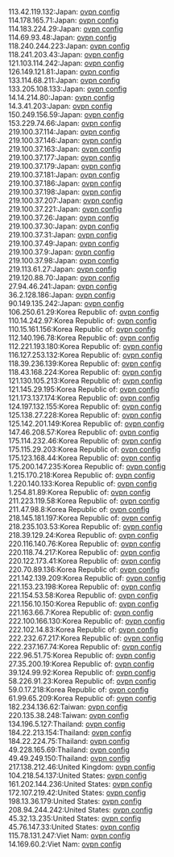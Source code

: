 113.42.119.132:Japan: [ovpn config](vpn/113_42_119_132.ovpn)  
114.178.165.71:Japan: [ovpn config](vpn/114_178_165_71.ovpn)  
114.183.224.29:Japan: [ovpn config](vpn/114_183_224_29.ovpn)  
114.69.93.48:Japan: [ovpn config](vpn/114_69_93_48.ovpn)  
118.240.244.223:Japan: [ovpn config](vpn/118_240_244_223.ovpn)  
118.241.203.43:Japan: [ovpn config](vpn/118_241_203_43.ovpn)  
121.103.114.242:Japan: [ovpn config](vpn/121_103_114_242.ovpn)  
126.149.121.81:Japan: [ovpn config](vpn/126_149_121_81.ovpn)  
133.114.68.211:Japan: [ovpn config](vpn/133_114_68_211.ovpn)  
133.205.108.133:Japan: [ovpn config](vpn/133_205_108_133.ovpn)  
14.14.214.80:Japan: [ovpn config](vpn/14_14_214_80.ovpn)  
14.3.41.203:Japan: [ovpn config](vpn/14_3_41_203.ovpn)  
150.249.156.59:Japan: [ovpn config](vpn/150_249_156_59.ovpn)  
153.229.74.66:Japan: [ovpn config](vpn/153_229_74_66.ovpn)  
219.100.37.114:Japan: [ovpn config](vpn/219_100_37_114.ovpn)  
219.100.37.146:Japan: [ovpn config](vpn/219_100_37_146.ovpn)  
219.100.37.163:Japan: [ovpn config](vpn/219_100_37_163.ovpn)  
219.100.37.177:Japan: [ovpn config](vpn/219_100_37_177.ovpn)  
219.100.37.179:Japan: [ovpn config](vpn/219_100_37_179.ovpn)  
219.100.37.181:Japan: [ovpn config](vpn/219_100_37_181.ovpn)  
219.100.37.186:Japan: [ovpn config](vpn/219_100_37_186.ovpn)  
219.100.37.198:Japan: [ovpn config](vpn/219_100_37_198.ovpn)  
219.100.37.207:Japan: [ovpn config](vpn/219_100_37_207.ovpn)  
219.100.37.221:Japan: [ovpn config](vpn/219_100_37_221.ovpn)  
219.100.37.26:Japan: [ovpn config](vpn/219_100_37_26.ovpn)  
219.100.37.30:Japan: [ovpn config](vpn/219_100_37_30.ovpn)  
219.100.37.31:Japan: [ovpn config](vpn/219_100_37_31.ovpn)  
219.100.37.49:Japan: [ovpn config](vpn/219_100_37_49.ovpn)  
219.100.37.9:Japan: [ovpn config](vpn/219_100_37_9.ovpn)  
219.100.37.98:Japan: [ovpn config](vpn/219_100_37_98.ovpn)  
219.113.61.27:Japan: [ovpn config](vpn/219_113_61_27.ovpn)  
219.120.88.70:Japan: [ovpn config](vpn/219_120_88_70.ovpn)  
27.94.46.241:Japan: [ovpn config](vpn/27_94_46_241.ovpn)  
36.2.128.186:Japan: [ovpn config](vpn/36_2_128_186.ovpn)  
90.149.135.242:Japan: [ovpn config](vpn/90_149_135_242.ovpn)  
106.250.61.29:Korea Republic of: [ovpn config](vpn/106_250_61_29.ovpn)  
110.14.242.97:Korea Republic of: [ovpn config](vpn/110_14_242_97.ovpn)  
110.15.161.156:Korea Republic of: [ovpn config](vpn/110_15_161_156.ovpn)  
112.140.196.78:Korea Republic of: [ovpn config](vpn/112_140_196_78.ovpn)  
112.221.193.180:Korea Republic of: [ovpn config](vpn/112_221_193_180.ovpn)  
116.127.253.132:Korea Republic of: [ovpn config](vpn/116_127_253_132.ovpn)  
118.39.236.139:Korea Republic of: [ovpn config](vpn/118_39_236_139.ovpn)  
118.43.168.224:Korea Republic of: [ovpn config](vpn/118_43_168_224.ovpn)  
121.130.105.213:Korea Republic of: [ovpn config](vpn/121_130_105_213.ovpn)  
121.145.29.195:Korea Republic of: [ovpn config](vpn/121_145_29_195.ovpn)  
121.173.137.174:Korea Republic of: [ovpn config](vpn/121_173_137_174.ovpn)  
124.197.132.155:Korea Republic of: [ovpn config](vpn/124_197_132_155.ovpn)  
125.138.27.228:Korea Republic of: [ovpn config](vpn/125_138_27_228.ovpn)  
125.142.201.149:Korea Republic of: [ovpn config](vpn/125_142_201_149.ovpn)  
147.46.208.57:Korea Republic of: [ovpn config](vpn/147_46_208_57.ovpn)  
175.114.232.46:Korea Republic of: [ovpn config](vpn/175_114_232_46.ovpn)  
175.115.29.203:Korea Republic of: [ovpn config](vpn/175_115_29_203.ovpn)  
175.123.168.44:Korea Republic of: [ovpn config](vpn/175_123_168_44.ovpn)  
175.200.147.235:Korea Republic of: [ovpn config](vpn/175_200_147_235.ovpn)  
1.215.170.218:Korea Republic of: [ovpn config](vpn/1_215_170_218.ovpn)  
1.220.140.133:Korea Republic of: [ovpn config](vpn/1_220_140_133.ovpn)  
1.254.81.89:Korea Republic of: [ovpn config](vpn/1_254_81_89.ovpn)  
211.223.119.58:Korea Republic of: [ovpn config](vpn/211_223_119_58.ovpn)  
211.47.98.8:Korea Republic of: [ovpn config](vpn/211_47_98_8.ovpn)  
218.145.181.197:Korea Republic of: [ovpn config](vpn/218_145_181_197.ovpn)  
218.235.103.53:Korea Republic of: [ovpn config](vpn/218_235_103_53.ovpn)  
218.39.129.24:Korea Republic of: [ovpn config](vpn/218_39_129_24.ovpn)  
220.116.140.76:Korea Republic of: [ovpn config](vpn/220_116_140_76.ovpn)  
220.118.74.217:Korea Republic of: [ovpn config](vpn/220_118_74_217.ovpn)  
220.122.173.41:Korea Republic of: [ovpn config](vpn/220_122_173_41.ovpn)  
220.70.89.136:Korea Republic of: [ovpn config](vpn/220_70_89_136.ovpn)  
221.142.139.209:Korea Republic of: [ovpn config](vpn/221_142_139_209.ovpn)  
221.153.23.198:Korea Republic of: [ovpn config](vpn/221_153_23_198.ovpn)  
221.154.53.58:Korea Republic of: [ovpn config](vpn/221_154_53_58.ovpn)  
221.156.10.150:Korea Republic of: [ovpn config](vpn/221_156_10_150.ovpn)  
221.163.66.7:Korea Republic of: [ovpn config](vpn/221_163_66_7.ovpn)  
222.100.166.130:Korea Republic of: [ovpn config](vpn/222_100_166_130.ovpn)  
222.102.14.83:Korea Republic of: [ovpn config](vpn/222_102_14_83.ovpn)  
222.232.67.217:Korea Republic of: [ovpn config](vpn/222_232_67_217.ovpn)  
222.237.167.74:Korea Republic of: [ovpn config](vpn/222_237_167_74.ovpn)  
222.96.51.75:Korea Republic of: [ovpn config](vpn/222_96_51_75.ovpn)  
27.35.200.19:Korea Republic of: [ovpn config](vpn/27_35_200_19.ovpn)  
39.124.99.92:Korea Republic of: [ovpn config](vpn/39_124_99_92.ovpn)  
58.226.91.23:Korea Republic of: [ovpn config](vpn/58_226_91_23.ovpn)  
59.0.17.218:Korea Republic of: [ovpn config](vpn/59_0_17_218.ovpn)  
61.99.65.209:Korea Republic of: [ovpn config](vpn/61_99_65_209.ovpn)  
182.234.136.62:Taiwan: [ovpn config](vpn/182_234_136_62.ovpn)  
220.135.38.248:Taiwan: [ovpn config](vpn/220_135_38_248.ovpn)  
134.196.5.127:Thailand: [ovpn config](vpn/134_196_5_127.ovpn)  
184.22.213.154:Thailand: [ovpn config](vpn/184_22_213_154.ovpn)  
184.22.224.75:Thailand: [ovpn config](vpn/184_22_224_75.ovpn)  
49.228.165.69:Thailand: [ovpn config](vpn/49_228_165_69.ovpn)  
49.49.249.150:Thailand: [ovpn config](vpn/49_49_249_150.ovpn)  
217.138.212.46:United Kingdom: [ovpn config](vpn/217_138_212_46.ovpn)  
104.218.54.137:United States: [ovpn config](vpn/104_218_54_137.ovpn)  
161.202.144.236:United States: [ovpn config](vpn/161_202_144_236.ovpn)  
172.107.219.42:United States: [ovpn config](vpn/172_107_219_42.ovpn)  
198.13.36.179:United States: [ovpn config](vpn/198_13_36_179.ovpn)  
208.94.244.242:United States: [ovpn config](vpn/208_94_244_242.ovpn)  
45.32.13.235:United States: [ovpn config](vpn/45_32_13_235.ovpn)  
45.76.147.33:United States: [ovpn config](vpn/45_76_147_33.ovpn)  
115.78.131.247:Viet Nam: [ovpn config](vpn/115_78_131_247.ovpn)  
14.169.60.2:Viet Nam: [ovpn config](vpn/14_169_60_2.ovpn)  

